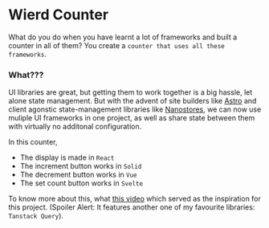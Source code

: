 # Wierd Counter

What do you do when you have learnt a lot of frameworks and built a counter in all of them?
You create a `counter that uses all these frameworks`.

### What???

UI libraries are great, but getting them to work together is a big hassle, let alone state management.
But with the advent of site builders like [Astro](https://astro.build/) and client agonstic state-management libraries like [Nanostores](https://github.com/nanostores/nanostores), we can now use muliple UI frameworks in one project, as well as share state between them with virtually no additonal configuration.

In this counter,

- The display is made in `React`
- The increment button works in `Solid`
- The decrement button works in `Vue`
- The set count button works in `Svelte`

To know more about this, what [this video](https://www.youtube.com/watch?v=3Iz3D7cVi04) which served as the inspiration for this project. (Spoiler Alert: It features another one of my favourite libraries: `Tanstack Query`).
